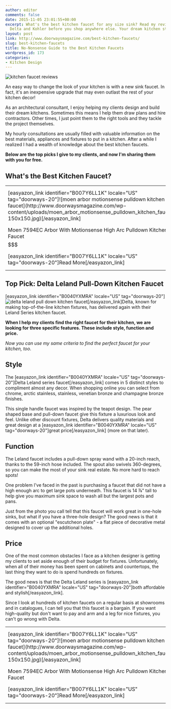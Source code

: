 ```yaml
---
author: editor
comments: false
date: 2015-11-05 23:01:55+00:00
excerpt: What's the best kitchen faucet for any size sink? Read my reviews of Moen,
  Delta and Kohler before you shop anywhere else. Your dream kitchen starts here.
layout: post
link: http://www.doorwaysmagazine.com/best-kitchen-faucets/
slug: best-kitchen-faucets
title: No-Nonsense Guide to the Best Kitchen Faucets
wordpress_id: 173
categories:
- Kitchen Design
---
```


![kitchen faucet reviews](http://www.doorwaysmagazine.com/wp-content/uploads/kitchen_faucet_reviews.jpg)

An easy way to change the look of your kitchen is with a new sink faucet. In fact, it's an inexpensive upgrade that may even outlast the rest of your kitchen decor!

As an architectural consultant, I enjoy helping my clients design and build their dream kitchens. Sometimes this means I help them draw plans and hire contractors. Other times, I just point them to the right tools and they tackle the project themselves.

My hourly consultations are usually filled with valuable information on the best materials, appliances and fixtures to put in a kitchen. After a while I realized I had a wealth of knowledge about the best kitchen faucets. 

**Below are the top picks I give to my clients, and now I'm sharing them with you for free.**



## What's the Best Kitchen Faucet?



<table >
<tbody >
<tr >

<td >[easyazon_link identifier="B007Y6LL1K" locale="US" tag="doorways-20"]![moen arbor motionsense pulldown kitchen faucet](http://www.doorwaysmagazine.com/wp-content/uploads/moen_arbor_motionsense_pulldown_kitchen_faucet-150x150.jpg)[/easyazon_link]
</td>

<td >[easyazon_link identifier="B0032IGK88" locale="US" tag="doorways-20"]![kraus pull out kitchen faucet](http://www.doorwaysmagazine.com/wp-content/uploads/kraus_pull_out_kitchen_faucet-150x150.jpg)[/easyazon_link]
</td>

<td >[easyazon_link identifier="B0040YXMRA" locale="US" tag="doorways-20"]![delta leland pull down kitchen faucet](http://www.doorwaysmagazine.com/wp-content/uploads/delta_leland_pull_down_kitchen_faucet-150x150.jpg)[/easyazon_link]
</td>
</tr>
<tr >

<td >Moen 7594EC Arbor With Motionsense High Arc Pulldown Kitchen Faucet
</td>

<td >Kraus KPF-2110 Pull Out Kitchen Faucet
</td>

<td >Delta 9178-DST Leland Pull-Down Kitchen Faucet
</td>
</tr>
<tr >

<td >$$$
</td>
<td >$$
</td>
<td >$
</td>
</tr>
<tr >

<td >[easyazon_link identifier="B007Y6LL1K" locale="US" tag="doorways-20"]Read More[/easyazon_link]
</td>

<td >[easyazon_link identifier="B0032IGK88" locale="US" tag="doorways-20"]Read More[/easyazon_link]
</td>

<td >[easyazon_link identifier="B0040YXMRA" locale="US" tag="doorways-20"]Read More[/easyazon_link]
</td>
</tr>
</tbody>
</table>



## Top Pick: Delta Leland Pull-Down Kitchen Faucet



[easyazon_link identifier="B0040YXMRA" locale="US" tag="doorways-20"]![delta leland pull down kitchen faucet](http://www.doorwaysmagazine.com/wp-content/uploads/delta_leland_pull_down_kitchen_faucet-300x300.jpg)[/easyazon_link]Delta, known for making top-of-the-line kitchen fixtures, has delivered again with their Leland Series kitchen faucet. 

**When I help my clients find the right faucet for their kitchen, we are looking for three specific features. These include style, function and price.** 

_Now you can use my same criteria to find the perfect faucet for your kitchen, too._



## Style



The [easyazon_link identifier="B0040YXMRA" locale="US" tag="doorways-20"]Delta Leland series faucet[/easyazon_link] comes in 5 distinct styles to compliment almost any decor. When shopping online you can select from chrome, arctic stainless, stainless, venetian bronze and champagne bronze finishes.

This single handle faucet was inspired by the teapot design. The pear shaped base and pull-down faucet give this fixture a luxurious look and feel. Unlike other discount fixtures, Delta delivers quality materials and great design at a [easyazon_link identifier="B0040YXMRA" locale="US" tag="doorways-20"]great price[/easyazon_link] (more on that later).



## Function



The Leland faucet includes a pull-down spray wand with a 20-inch reach, thanks to the 59-inch hose included. The spout also swivels 360-degrees, so you can make the most of your sink real estate. No more hard to reach spots!

One problem I've faced in the past is purchasing a faucet that did not have a high enough arc to get large pots underneath. This faucet is 14 ⅞" tall to help give you maximum sink space to wash all but the largest pots and pans. 

Just from the photo you call tell that this faucet will work great in one-hole sinks, but what if you have a three-hole design? The good news is that it comes with an optional "escutcheon plate" - a flat piece of decorative metal designed to cover up the additional holes. 



## Price



One of the most common obstacles I face as a kitchen designer is getting my clients to set aside enough of their budget for fixtures. Unfortunately, when all of their money has been spent on cabinets and countertops, the last thing they want to do is spend hundreds on fixtures. 

The good news is that the Delta Leland series is [easyazon_link identifier="B0040YXMRA" locale="US" tag="doorways-20"]both affordable and stylish[/easyazon_link].

Since I look at hundreds of kitchen faucets on a regular basis at showrooms and in catalogues, I can tell you that this faucet is a bargain. If you want high-quality but don't want to pay and arm and a leg for nice fixtures, you can't go wrong with Delta.

<table >
<tbody >
<tr >

<td >[easyazon_link identifier="B007Y6LL1K" locale="US" tag="doorways-20"]![moen arbor motionsense pulldown kitchen faucet](http://www.doorwaysmagazine.com/wp-content/uploads/moen_arbor_motionsense_pulldown_kitchen_faucet-150x150.jpg)[/easyazon_link]
</td>

<td >[easyazon_link identifier="B0032IGK88" locale="US" tag="doorways-20"]![kraus pull out kitchen faucet](http://www.doorwaysmagazine.com/wp-content/uploads/kraus_pull_out_kitchen_faucet-150x150.jpg)[/easyazon_link]
</td>

<td >[easyazon_link identifier="B0040YXMRA" locale="US" tag="doorways-20"]![delta leland pull down kitchen faucet](http://www.doorwaysmagazine.com/wp-content/uploads/delta_leland_pull_down_kitchen_faucet-150x150.jpg)[/easyazon_link]
</td>
</tr>
<tr >

<td >Moen 7594EC Arbor With Motionsense High Arc Pulldown Kitchen Faucet
</td>

<td >Kraus KPF-2110 Pull Out Kitchen Faucet
</td>

<td >Delta 9178-DST Leland Pull-Down Kitchen Faucet
</td>
</tr>
<tr >

<td >[easyazon_link identifier="B007Y6LL1K" locale="US" tag="doorways-20"]Read More[/easyazon_link]
</td>

<td >[easyazon_link identifier="B0032IGK88" locale="US" tag="doorways-20"]Read More[/easyazon_link]
</td>

<td >[easyazon_link identifier="B0040YXMRA" locale="US" tag="doorways-20"]Read More[/easyazon_link]
</td>
</tr>
</tbody>
</table>
